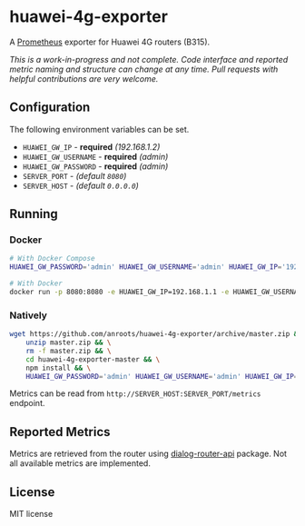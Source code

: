 # huawei-4g-exporter

A [Prometheus](https://prometheus.io) exporter for Huawei 4G routers (B315).

*This is a work-in-progress and not complete. Code interface and reported metric naming and structure can change at any time.
Pull requests with helpful contributions are very welcome.*

## Configuration

The following environment variables can be set.

- `HUAWEI_GW_IP` - **required** *(192.168.1.2)*
- `HUAWEI_GW_USERNAME` - **required** *(admin)*
- `HUAWEI_GW_PASSWORD` - **required** *(admin)*
- `SERVER_PORT` - *(default `8080`)*
- `SERVER_HOST` - *(default `0.0.0.0`)*

## Running

### Docker

```bash
# With Docker Compose
HUAWEI_GW_PASSWORD='admin' HUAWEI_GW_USERNAME='admin' HUAWEI_GW_IP='192.168.1.2' docker-compose up

# With Docker
docker run -p 8080:8080 -e HUAWEI_GW_IP=192.168.1.1 -e HUAWEI_GW_USERNAME=admin -e HUAWEI_GW_PASSWORD=admin --name=huawei-4g-exporter --rm -d anroots/huawei-4g-exporter
```

### Natively

```bash
wget https://github.com/anroots/huawei-4g-exporter/archive/master.zip && \
	unzip master.zip && \
	rm -f master.zip && \
	cd huawei-4g-exporter-master && \
	npm install && \
	HUAWEI_GW_PASSWORD='admin' HUAWEI_GW_USERNAME='admin' HUAWEI_GW_IP='192.168.1.2' node src/export.js
```

Metrics can be read from `http://SERVER_HOST:SERVER_PORT/metrics` endpoint.

## Reported Metrics

Metrics are retrieved from the router using [dialog-router-api](https://github.com/ishan-marikar/dialog-router-api)
package. Not all available metrics are implemented.

## License

MIT license
